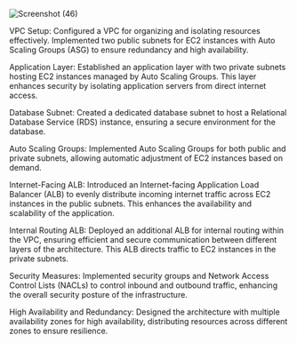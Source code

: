 

![Screenshot (46)](https://github.com/satya19977/HighlyAvailable-3-Tier-Architecture/assets/108000447/06a457b2-2d8f-4daf-aa08-da8edcc95b84)

VPC Setup:
 Configured a VPC for organizing and isolating resources effectively.
 Implemented two public subnets for EC2 instances with Auto Scaling Groups (ASG) to ensure redundancy and high availability.

Application Layer:
Established an application layer with two private subnets hosting EC2 instances managed by Auto Scaling Groups. This layer enhances security by isolating application servers from direct internet access.

Database Subnet:
Created a dedicated database subnet to host a Relational Database Service (RDS) instance, ensuring a secure environment for the database.

Auto Scaling Groups:
Implemented Auto Scaling Groups for both public and private subnets, allowing automatic adjustment of EC2 instances based on demand.

Internet-Facing ALB:
 Introduced an Internet-facing Application Load Balancer (ALB) to evenly distribute incoming internet traffic across EC2 instances in the public subnets. This enhances the availability and scalability of the application.

Internal Routing ALB:
Deployed an additional ALB for internal routing within the VPC, ensuring efficient and secure communication between different layers of the architecture. This ALB directs traffic to EC2 instances in the private subnets.

Security Measures:
Implemented security groups and Network Access Control Lists (NACLs) to control inbound and outbound traffic, enhancing the overall security posture of the infrastructure.

High Availability and Redundancy:
Designed the architecture with multiple availability zones for high availability, distributing resources across different zones to ensure resilience.
